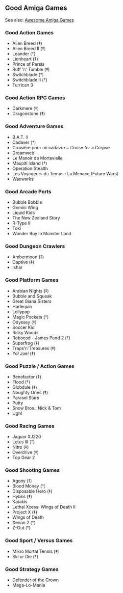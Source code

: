 ## Good Amiga Games

See also: [Awesome Amiga Games](./README.md#awesome-amiga-games)

### Good Action Games

- Alien Breed (‡)
- Alien Breed II (‡)
- Leander (†)
- Lionheart (‡)
- Prince of Persia
- Ruff 'n' Tumble (‡)
- Switchblade (†)
- Switchblade II (†)
- Turrican 3

### Good Action RPG Games

- Darkmere (‡)
- Dragonstone (‡)

### Good Adventure Games

- B.A.T. II
- Cadaver (†)
- Croisière pour un cadavre ~ Cruise for a Corpse
- Dreamweb
- Le Manoir de Mortevielle
- Maupiti Island (†)
- Operation Stealth
- Les Voyageurs du Temps : La Menace (Future Wars)
- Waxworks

### Good Arcade Ports

- Bubble Bobble
- Gemini Wing
- Liquid Kids
- The New Zealand Story
- R-Type II
- Toki
- Wonder Boy in Monster Land

### Good Dungeon Crawlers

- Ambermoon (‡)
- Captive (‡)
- Ishar

### Good Platform Games

- Arabian Nights (‡)
- Bubble and Squeak
- Great Giana Sisters
- Harlequin
- Lollypop
- Magic Pockets (†)
- Odyssey (‡)
- Soccer Kid
- Risky Woods
- Robocod - James Pond 2 (†)
- Superfrog (‡)
- Traps'n'Treasures (‡)
- Yo! Joe! (‡)

### Good Puzzle / Action Games

- Benefactor (‡)
- Flood (†)
- Globdule (‡)
- Naughty Ones (‡)
- Parasol Stars
- Putty
- Snow Bros.: Nick & Tom
- Ugh!

### Good Racing Games

- Jaguar XJ220
- Lotus III (†)
- Nitro (‡)
- Overdrive (‡)
- Top Gear 2

### Good Shooting Games

- Agony (‡)
- Blood Money (†)
- Disposable Hero (‡)
- Hybris (‡)
- Katakis
- Lethal Xcess: Wings of Death II
- Project X (‡)
- Wings of Death
- Xenon 2 (†)
- Z-Out (†)

### Good Sport / Versus Games

- Mikro Mortal Tennis (‡)
- Ski or Die (†)

### Good Strategy Games

- Defender of the Crown
- Mega-Lo-Mania
